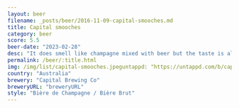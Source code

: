 ```yaml
---
layout: beer
filename: _posts/beer/2016-11-09-capital-smooches.md
title: Capital smooches
category: beer
score: 5.5
beer-date: "2023-02-28"
desc: "It does smell like champagne mixed with beer but the taste is all over the place. There is strawberry but it’s very faint. I wouldn’t buy another"
permalink: /beer/:title.html
img: /img/list/capital-smooches.jpeguntappd: "https://untappd.com/b/capital-brewing-co-smooches/4817894"
country: "Australia"
brewery: "Capital Brewing Co"
breweryURL: "breweryURL"
style: "Bière de Champagne / Bière Brut"
---
```

